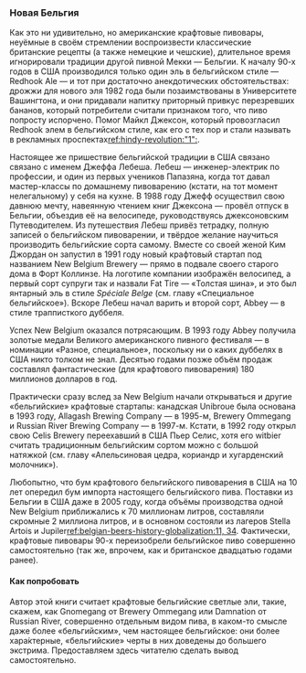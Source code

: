 ### Новая Бельгия

Как это ни удивительно, но американские крафтовые пивовары, неуёмные в своём стремлении воспроизвести классические британские рецепты (а также немецкие и чешские), длительное время игнорировали традиции другой пивной Мекки — Бельгии. К началу 90-х годов в США производился только один эль в бельгийском стиле — Redhook Ale — и тот при достаточно анекдотических обстоятельствах: дрожжи для нового эля 1982 года были позаимствованы в Университете Вашингтона, и они придавали напитку приторный привкус перезревших бананов, который потребители считали признаком того, что пиво попросту испорчено. Помог Майкл Джексон, который провозгласил Redhook элем в бельгийском стиле, как его с тех пор и стали называть в рекламных проспектах[ref:hindy-revolution:"1":]().

Настоящее же пришествие бельгийской традиции в США связано связано с именем Джеффа Лебеша. Лебеш — инженер-электрик по профессии, и один из первых учеников Папазяна, когда тот давал мастер-классы по домашнему пивоварению (кстати, на тот момент нелегальному) у себя на кухне. В 1988 году Джефф осуществил свою давнюю мечту, навеянную чтением книг Джексона — провёл отпуск в Бельгии, объездив её на велосипеде, руководствуясь джексоновским Путеводителем. Из путешествия Лебеш привёз тетрадку, полную записей о бельгийском пивоварении, и твёрдое желание научиться производить бельгийские сорта самому. Вместе со своей женой Ким Джордан он запустил в 1991 году новый крафтовый стартап под названием New Belgium Brewery — прямо в подвале своего старого дома в Форт Коллинзе. На логотипе компании изображён велосипед, а первый сорт супруги так и назвали Fat Tire — «Толстая шина», и это был янтарный эль в стиле *Spéciale Belge* (см. главу «Специальное бельгийское»). Вскоре Лебеш начал варить и второй сорт, Abbey — в стиле трапписткого дуббеля.

Успех New Belgium оказался потрясающим. В 1993 году Abbey получила золотые медали Великого американского пивного фестиваля — в номинации «Разное, специальное», поскольку ни о каких дуббелях в США никто толком не знал. Десятью годами позже объём продаж составлял фантастические (для крафтового пивоварения) 180 миллионов долларов в год.

Практически сразу вслед за New Belgium начали открываться и другие «бельгийские» крафтовые стартапы: канадская Unibroue была основана в 1993 году, Allagash Brewing Company — в 1995-м, Brewery Ommegang и Russian River Brewing Company — в 1997-м. Кстати, в 1992 году открыл свою Celis Brewery переехавший в США Пьер Селис, хотя его witbier считать традиционным бельгийским сортом можно с большой натяжкой (см. главу «Апельсиновая цедра, кориандр и хугарденский молочник»).

Любопытно, что бум крафтового бельгийского пивоварения в США на 10 лет опередил бум импорта настоящего бельгийского пива. Поставки из Бельгии в США даже в 2005 году, когда объёмы производства одной New Belgium приближались к 70 миллионам литров, составляли скромные 2 миллиона литров, и в основном состояли из лагеров Stella Artois и Jupiler[ref:belgian-beers-history-globalization:11, 34](). Фактически, крафтовые пивовары 90-х переизобрели бельгийское пиво совершенно самостоятельно (так же, впрочем, как и британское двадцатью годами ранее).

#### Как попробовать

Автор этой книги считает крафтовые бельгийские светлые эли, такие, скажем, как Gnomegang от Brewery Ommegang или Damnation от Russian River, совершенно отдельным видом пива, в каком-то смысле даже более «бельгийским», чем настоящее бельгийское: они более хара́ктерные, «бельгийские» черты в них доведены до большего экстрима. Предоставляем здесь читателю сделать вывод самостоятельно.